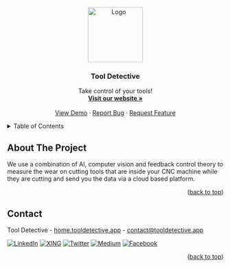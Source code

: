 <a name="readme-top"></a>

<!-- PROJECT LOGO -->
<br />
<div align="center">
  <a href="https://home.tooldetective.app/company/about">
    <img src="https://i.imgur.com/Mpob6Hw.png" alt="Logo" width="128" height="128">
  </a>

  <h3 align="center">Tool Detective</h3>

  <p align="center">
    Take control of your tools!
    <br />
    <a href="https://home.tooldetective.app/company/about"><strong>Visit our website »</strong></a>
    <br />
    <br />
    <a href="https://github.com/Tool-Detective/.github/issues">View Demo</a>
    ·
    <a href="https://github.com/Tool-Detective/.github/issues">Report Bug</a>
    ·
    <a href="https://github.com/Tool-Detective/.github/issues">Request Feature</a>
  </p>
</div>

<!-- TABLE OF CONTENTS -->
<details>
  <summary>Table of Contents</summary>
  <ol>
    <li><a href="#about-the-company">About The Company</a></li>
    <li><a href="#contact">Contact</a></li>
  </ol>
</details>

<!-- [![Product Name Screen Shot][product-screenshot]](https://example.com) -->

<!-- ABOUT THE PROJECT -->
## About The Project

We use a combination of AI, computer vision and feedback control theory to measure the wear on cutting tools that are inside your CNC machine while they are cutting and send you the data via a cloud based platform.

<!-- IMAGE -->

<p align="right">(<a href="#readme-top">back to top</a>)</p>


<!-- CONTACT -->
## Contact

Tool Detective - [home.tooldetective.app](https://home.tooldetective.app/company/about) - contact@tooldetective.app

[![LinkedIn][linkedin-shield]][linkedin-url]
[![XING][xing-shield]][xing-url]
[![Twitter][twitter-shield]][twitter-url]
[![Medium][medium-shield]][medium-url]
[![Facebook][facebook-shield]][facebook-url]

<p align="right">(<a href="#readme-top">back to top</a>)</p>

<!-- MARKDOWN LINKS & IMAGES -->
<!-- https://www.markdownguide.org/basic-syntax/#reference-style-links -->
[linkedin-shield]: https://img.shields.io/badge/linkedin-%230077B5.svg?style=for-the-badge&logo=linkedin&logoColor=white&colorB=555
[linkedin-url]: https://www.linkedin.com/company/tooldetective/
[xing-shield]: https://img.shields.io/badge/xing-%23006567.svg?style=for-the-badge&logo=xing&logoColor=white&colorB=555
[xing-url]: https://www.xing.com/pages/tool-detective
[twitter-shield]: https://img.shields.io/badge/Twitter-%231DA1F2.svg?style=for-the-badge&logo=Twitter&logoColor=white&colorB=555
[twitter-url]: https://www.linkedin.com/company/tooldetective
[medium-shield]: https://img.shields.io/badge/Medium-12100E?style=for-the-badge&logo=medium&logoColor=white&colorB=555
[medium-url]: https://tooldetective.medium.com
[facebook-shield]: https://img.shields.io/badge/Facebook-%231877F2.svg?style=for-the-badge&logo=Facebook&logoColor=white&colorB=555
[facebook-url]: https://www.facebook.com/tooldetectiveai
[product-screenshot]: images/screenshot.png

